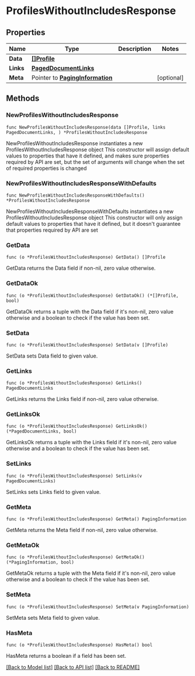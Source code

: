 # ProfilesWithoutIncludesResponse

## Properties

Name | Type | Description | Notes
------------ | ------------- | ------------- | -------------
**Data** | [**[]Profile**](Profile.md) |  | 
**Links** | [**PagedDocumentLinks**](PagedDocumentLinks.md) |  | 
**Meta** | Pointer to [**PagingInformation**](PagingInformation.md) |  | [optional] 

## Methods

### NewProfilesWithoutIncludesResponse

`func NewProfilesWithoutIncludesResponse(data []Profile, links PagedDocumentLinks, ) *ProfilesWithoutIncludesResponse`

NewProfilesWithoutIncludesResponse instantiates a new ProfilesWithoutIncludesResponse object
This constructor will assign default values to properties that have it defined,
and makes sure properties required by API are set, but the set of arguments
will change when the set of required properties is changed

### NewProfilesWithoutIncludesResponseWithDefaults

`func NewProfilesWithoutIncludesResponseWithDefaults() *ProfilesWithoutIncludesResponse`

NewProfilesWithoutIncludesResponseWithDefaults instantiates a new ProfilesWithoutIncludesResponse object
This constructor will only assign default values to properties that have it defined,
but it doesn't guarantee that properties required by API are set

### GetData

`func (o *ProfilesWithoutIncludesResponse) GetData() []Profile`

GetData returns the Data field if non-nil, zero value otherwise.

### GetDataOk

`func (o *ProfilesWithoutIncludesResponse) GetDataOk() (*[]Profile, bool)`

GetDataOk returns a tuple with the Data field if it's non-nil, zero value otherwise
and a boolean to check if the value has been set.

### SetData

`func (o *ProfilesWithoutIncludesResponse) SetData(v []Profile)`

SetData sets Data field to given value.


### GetLinks

`func (o *ProfilesWithoutIncludesResponse) GetLinks() PagedDocumentLinks`

GetLinks returns the Links field if non-nil, zero value otherwise.

### GetLinksOk

`func (o *ProfilesWithoutIncludesResponse) GetLinksOk() (*PagedDocumentLinks, bool)`

GetLinksOk returns a tuple with the Links field if it's non-nil, zero value otherwise
and a boolean to check if the value has been set.

### SetLinks

`func (o *ProfilesWithoutIncludesResponse) SetLinks(v PagedDocumentLinks)`

SetLinks sets Links field to given value.


### GetMeta

`func (o *ProfilesWithoutIncludesResponse) GetMeta() PagingInformation`

GetMeta returns the Meta field if non-nil, zero value otherwise.

### GetMetaOk

`func (o *ProfilesWithoutIncludesResponse) GetMetaOk() (*PagingInformation, bool)`

GetMetaOk returns a tuple with the Meta field if it's non-nil, zero value otherwise
and a boolean to check if the value has been set.

### SetMeta

`func (o *ProfilesWithoutIncludesResponse) SetMeta(v PagingInformation)`

SetMeta sets Meta field to given value.

### HasMeta

`func (o *ProfilesWithoutIncludesResponse) HasMeta() bool`

HasMeta returns a boolean if a field has been set.


[[Back to Model list]](../README.md#documentation-for-models) [[Back to API list]](../README.md#documentation-for-api-endpoints) [[Back to README]](../README.md)


